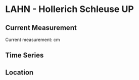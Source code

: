 # LAHN - Hollerich Schleuse UP

## Current Measurement

Current measurement: <Value topic="rivers/pegel-online/LAHN/Hollerich-Schleuse-UP/measurementValue"/> cm

## Time Series

<TimeSeries topic="rivers/pegel-online/LAHN/Hollerich-Schleuse-UP/measurementValue" period="week" />

## Location

<WorldMap>
  <Marker lat="50.30456796313614" lon="7.833096531229734" labelTopic="rivers/pegel-online/LAHN/Hollerich-Schleuse-UP/measurementValue" />
</WorldMap>
